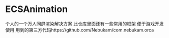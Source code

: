 # ECSAnimation
个人的一个万人同屏渲染解决方案
此仓库里面还有一些常用的框架 便于游戏开发使用
用到的第三方代码https://github.com/Nebukam/com.nebukam.orca
